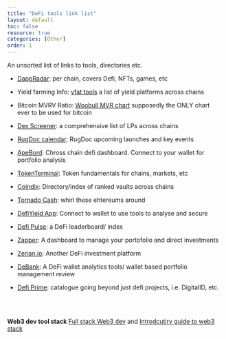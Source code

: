 ```yaml
---
title: "DeFi tools link list"
layout: default
toc: false
resource: true
categories: [Other]
order: 1
---
```

An unsorted list of links to tools, directories etc.

* [DappRadar](https://dappradar.com/): per chain, covers Defi, NFTs, games, etc

* Yield farming Info: [vfat tools](https://vfat.tools/)  a list of yield platforms across chains

* Bitcoin MVRV Ratio: [Woobull MVR chart](https://charts.woobull.com/bitcoin-mvrv-ratio/) supposedly the ONLY chart ever to be used for bitcoin

* [Dex Screener](https://dexscreener.com/): a comprehensive list of LPs across chains

* [RugDoc calendar](https://rugdoc.io/):  RugDoc upcoming launches and key events

* [ApeBord](https://apeboard.finance/dashboard): Chross chain defi dashboard. Connect to your wallet for portfolio analysis

* [TokenTerminal](https://www.tokenterminal.com/):  Token  fundamentals for chains, markets, etc

* [Coindix](https://coindix.com/): Directory/index of ranked vaults across chains

* [Tornado Cash](https://tornado.cash/): whirl these ehtereums around

* [DefiYield App](https://defiyield.app/):  Connect to wallet to use tools to analyse and secure

* [Defi Pulse](https://www.defipulse.com/):  a DeFi leaderboard/ index

* [Zapper](https://zapper.fi/): A dashboard to manage your portofolio and direct investments

* [Zerian.io](https://zerion.io/): Another DeFi investment platform

* [DeBank](https://debank.live/): A DeFi wallet analytics tools/ wallet based portfolio management review

* [Defi Prime](https://defiprime.com/):   catalogue going beyond just defi projects, i.e. DigitalID, etc.

<br><br>

**Web3 dev tool stack**
[Full stack Web3 dev](https://dev.to/dabit3/the-complete-guide-to-full-stack-web3-development-4g74) 
and [Introdcutiry guide to web3 stack](https://edgeandnode.com/blog/defining-the-web3-stack)

